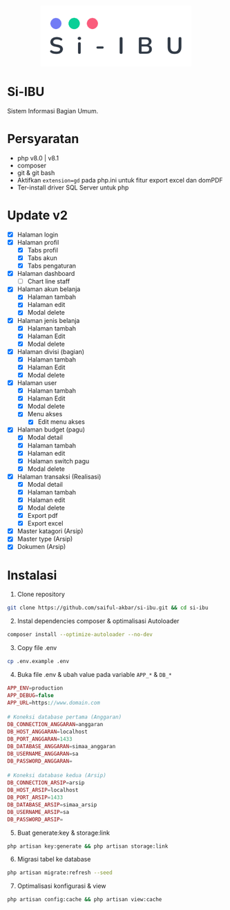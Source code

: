 <div align="center">
  <img
      loading="lazy"
      alt="logo"
      src="public/assets/images/logo/logo-dark.png"
      height="140"
   />
</div>

# Si-IBU

Sistem Informasi Bagian Umum.

# Persyaratan

-   php v8.0 | v8.1
-   composer
-   git & git bash
-   Aktifkan `extension=gd` pada php.ini untuk fitur export excel dan domPDF
-   Ter-install driver SQL Server untuk php

# Update v2

-   [x] Halaman login
-   [x] Halaman profil
    -   [x] Tabs profil
    -   [x] Tabs akun
    -   [x] Tabs pengaturan
-   [x] Halaman dashboard
    -   [ ] Chart line staff
-   [x] Halaman akun belanja
    -   [x] Halaman tambah
    -   [x] Halaman edit
    -   [x] Modal delete
-   [x] Halaman jenis belanja
    -   [x] Halaman tambah
    -   [x] Halaman Edit
    -   [x] Modal delete
-   [x] Halaman divisi (bagian)
    -   [x] Halaman tambah
    -   [x] Halaman Edit
    -   [x] Modal delete
-   [x] Halaman user
    -   [x] Halaman tambah
    -   [x] Halaman Edit
    -   [x] Modal delete
    -   [x] Menu akses
        -   [x] Edit menu akses
-   [x] Halaman budget (pagu)
    -   [x] Modal detail
    -   [x] Halaman tambah
    -   [x] Halaman edit
    -   [x] Halaman switch pagu
    -   [x] Modal delete
-   [x] Halaman transaksi (Realisasi)
    -   [x] Modal detail
    -   [x] Halaman tambah
    -   [x] Halaman edit
    -   [x] Modal delete
    -   [x] Export pdf
    -   [x] Export excel
-   [x] Master katagori (Arsip)
-   [x] Master type (Arsip)
-   [x] Dokumen (Arsip)

# Instalasi

1.  Clone repository

```bash
git clone https://github.com/saiful-akbar/si-ibu.git && cd si-ibu
```

2. Instal dependencies composer & optimalisasi Autoloader

```bash
composer install --optimize-autoloader --no-dev
```

3. Copy file .env

```bash
cp .env.example .env
```

4.  Buka file .env & ubah value pada variable `APP_*` & `DB_*`

```php
APP_ENV=production
APP_DEBUG=false
APP_URL=https://www.domain.com

# Koneksi database pertama (Anggaran)
DB_CONNECTION_ANGGARAN=anggaran
DB_HOST_ANGGARAN=localhost
DB_PORT_ANGGARAN=1433
DB_DATABASE_ANGGARAN=simaa_anggaran
DB_USERNAME_ANGGARAN=sa
DB_PASSWORD_ANGGARAN=

# Koneksi database kedua (Arsip)
DB_CONNECTION_ARSIP=arsip
DB_HOST_ARSIP=localhost
DB_PORT_ARSIP=1433
DB_DATABASE_ARSIP=simaa_arsip
DB_USERNAME_ARSIP=sa
DB_PASSWORD_ARSIP=
```

5.  Buat generate:key & storage:link

```bash
php artisan key:generate && php artisan storage:link
```

6. Migrasi tabel ke database

```bash
php artisan migrate:refresh --seed
```

7. Optimalisasi konfigurasi & view

```bash
php artisan config:cache && php artisan view:cache
```
